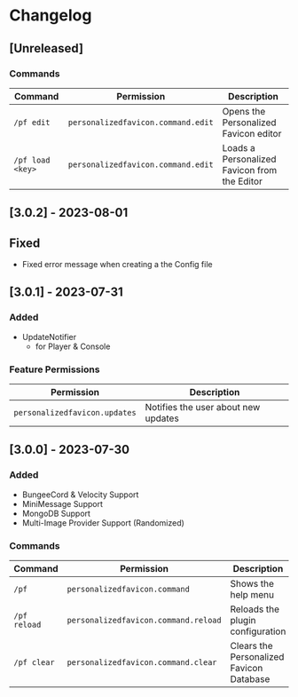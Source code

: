 # Changelog

## [Unreleased]

### Commands
| Command | Permission | Description                                  |
| ------- | ---------- |----------------------------------------------|
| `/pf edit` | `personalizedfavicon.command.edit` | Opens the Personalized Favicon editor        |
| `/pf load <key>` | `personalizedfavicon.command.edit` | Loads a Personalized Favicon from the Editor |

## [3.0.2] - 2023-08-01
## Fixed
- Fixed error message when creating a the Config file

## [3.0.1] - 2023-07-31

### Added
- UpdateNotifier
  - for Player & Console
### Feature Permissions
| Permission                    | Description                                  |
|-------------------------------|----------------------------------------------|
| `personalizedfavicon.updates` | Notifies the user about new updates          |


## [3.0.0] - 2023-07-30

### Added
- BungeeCord & Velocity Support
- MiniMessage Support
- MongoDB Support
- Multi-Image Provider Support (Randomized)

### Commands
| Command | Permission | Description                                  |
| ------- | ---------- |----------------------------------------------|
| `/pf` | `personalizedfavicon.command` | Shows the help menu                          |
| `/pf reload` | `personalizedfavicon.command.reload` | Reloads the plugin configuration             |
|`/pf clear` | `personalizedfavicon.command.clear` | Clears the Personalized Favicon Database     |
